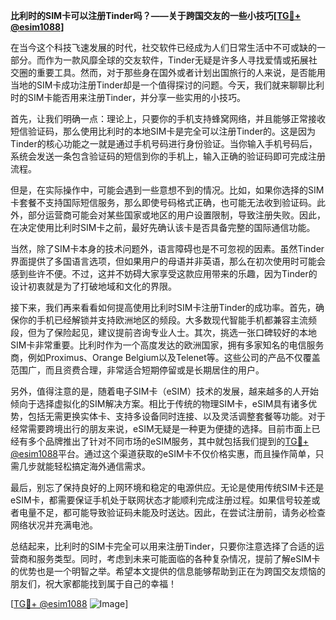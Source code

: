 **比利时的SIM卡可以注册Tinder吗？——关于跨国交友的一些小技巧[[TG💪+ @esim1088](https://t.me/s/esim1088)]**

在当今这个科技飞速发展的时代，社交软件已经成为人们日常生活中不可或缺的一部分。而作为一款风靡全球的交友软件，Tinder无疑是许多人寻找爱情或拓展社交圈的重要工具。然而，对于那些身在国外或者计划出国旅行的人来说，是否能用当地的SIM卡成功注册Tinder却是一个值得探讨的问题。今天，我们就来聊聊比利时的SIM卡能否用来注册Tinder，并分享一些实用的小技巧。

首先，让我们明确一点：理论上，只要你的手机支持蜂窝网络，并且能够正常接收短信验证码，那么使用比利时的本地SIM卡是完全可以注册Tinder的。这是因为Tinder的核心功能之一就是通过手机号码进行身份验证。当你输入手机号码后，系统会发送一条包含验证码的短信到你的手机上，输入正确的验证码即可完成注册流程。

但是，在实际操作中，可能会遇到一些意想不到的情况。比如，如果你选择的SIM卡套餐不支持国际短信服务，那么即使号码格式正确，也可能无法收到验证码。此外，部分运营商可能会对某些国家或地区的用户设置限制，导致注册失败。因此，在决定使用比利时SIM卡之前，最好先确认该卡是否具备完整的国际通信功能。

当然，除了SIM卡本身的技术问题外，语言障碍也是不可忽视的因素。虽然Tinder界面提供了多国语言选项，但如果用户的母语并非英语，那么在初次使用时可能会感到些许不便。不过，这并不妨碍大家享受这款应用带来的乐趣，因为Tinder的设计初衷就是为了打破地域和文化的界限。

接下来，我们再来看看如何提高使用比利时SIM卡注册Tinder的成功率。首先，确保你的手机已经解锁并支持欧洲地区的频段。大多数现代智能手机都兼容主流频段，但为了保险起见，建议提前咨询专业人士。其次，挑选一张口碑较好的本地SIM卡非常重要。比利时作为一个高度发达的欧洲国家，拥有多家知名的电信服务商，例如Proximus、Orange Belgium以及Telenet等。这些公司的产品不仅覆盖范围广，而且资费合理，非常适合短期停留或是长期居住的用户。

另外，值得注意的是，随着电子SIM卡（eSIM）技术的发展，越来越多的人开始倾向于选择虚拟化的SIM解决方案。相比于传统的物理SIM卡，eSIM具有诸多优势，包括无需更换实体卡、支持多设备同时连接、以及灵活调整套餐等功能。对于经常需要跨境出行的朋友来说，eSIM无疑是一种更为便捷的选择。目前市面上已经有多个品牌推出了针对不同市场的eSIM服务，其中就包括我们提到的[TG💪+ @esim1088](https://t.me/s/esim1088)平台。通过这个渠道获取的eSIM卡不仅价格实惠，而且操作简单，只需几步就能轻松搞定海外通信需求。

最后，别忘了保持良好的上网环境和稳定的电源供应。无论是使用传统SIM卡还是eSIM卡，都需要保证手机处于联网状态才能顺利完成注册过程。如果信号较差或者电量不足，都可能导致验证码未能及时送达。因此，在尝试注册前，请务必检查网络状况并充满电池。

总结起来，比利时的SIM卡完全可以用来注册Tinder，只要你注意选择了合适的运营商和服务类型。同时，考虑到未来可能面临的各种复杂情况，提前了解eSIM卡的优势也是一个明智之举。希望本文提供的信息能够帮助到正在为跨国交友烦恼的朋友们，祝大家都能找到属于自己的幸福！

[[TG💪+ @esim1088](https://t.me/s/esim1088) ![Image](https://i.postimg.cc/4NQfJmqS/Snipaste-2025-05-13-00-14-12.png)]